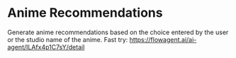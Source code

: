 # Anime Recommendations
Generate anime recommendations based on the choice entered by the user or the studio name of the anime.
Fast try: https://flowagent.ai/ai-agent/ILAfx4p1C7sY/detail
